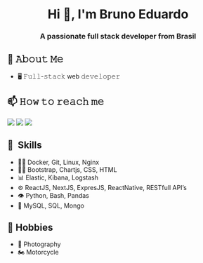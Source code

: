 <h1 align="center">Hi 👋, I'm Bruno Eduardo</h1>
<h3 align="center">A passionate full stack developer from Brasil</h3>

## :book: 𝙰𝚋𝚘𝚞𝚝 𝙼𝚎
- 🖥 𝙵𝚞𝚕𝚕-𝚜𝚝𝚊𝚌𝚔 web 𝚍𝚎𝚟𝚎𝚕𝚘𝚙𝚎𝚛


## 📫 𝙷𝚘𝚠 𝚝𝚘 𝚛𝚎𝚊𝚌𝚑 𝚖𝚎
<p align="left">
  
  <a href="mailto:contact@brunoed.0925@gmail.com?subject=[GitHub]%20🔥%20Prise%20de%20contact&body=Bonjour%20Stan%2C%0A%0AJe%20viens%20vers%20toi%20aujourd%27hui%20apr%C3%A8s%20avoir%20vu%20ton%20profil%20GitHub%20pour%20..."><img src="https://img.shields.io/badge/e‑mail-D14836.svg?style=for-the-badge&logo=GMail&logoColor=white"/></a>
  <a href="https://instagram.com/breduardo"><img src="https://img.shields.io/badge/instagram-E4405F.svg?style=for-the-badge&logo=instagram&logoColor=white"/></a>
  <a href="https://linkedin.com/in/breduardosilva"><img src="https://img.shields.io/badge/linkedin-0077B5.svg?style=for-the-badge&logo=linkedin&logoColor=white"/></a>
</a>
  
</p>

## 🚀 &nbsp;Skills

- 👨‍💻 Docker, Git, Linux, Nginx
- 👨‍🎨 Bootstrap, Chartjs, CSS, HTML
- 📊 Elastic, Kibana, Logstash
- ⚙️ ReactJS, NextJS, ExpresJS, ReactNative,  RESTfull API’s
- 👁️ Python, Bash, Pandas
- 💽 MySQL, SQL, Mongo

## 📅 Hobbies
- 📸 Photography
- 🏍️ Motorcycle
